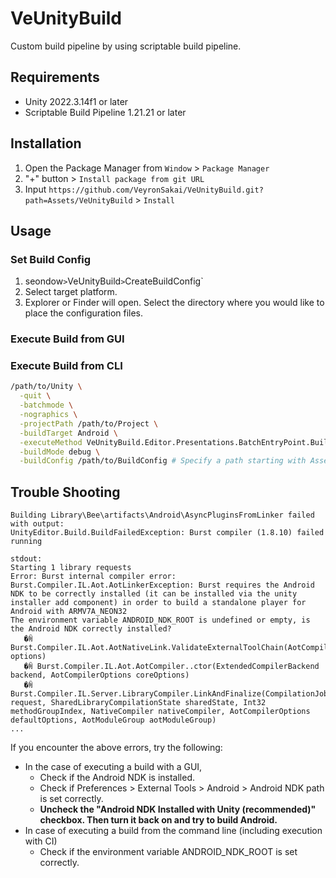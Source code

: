 # VeUnityBuild
Custom build pipeline by using scriptable build pipeline.

## Requirements

- Unity 2022.3.14f1 or later
- Scriptable Build Pipeline 1.21.21 or later

## Installation

1. Open the Package Manager from `Window` > `Package Manager`
2. "+" button > `Install package from git URL` 
3. Input `https://github.com/VeyronSakai/VeUnityBuild.git?path=Assets/VeUnityBuild` > `Install`

## Usage

### Set Build Config

1. seondow` > `VeUnityBuild` > `CreateBuildConfig`
2. Select target platform.
3. Explorer or Finder will open. Select the directory where you would like to place the configuration files.

### Execute Build from GUI

### Execute Build from CLI

```sh
/path/to/Unity \
  -quit \
  -batchmode \
  -nographics \
  -projectPath /path/to/Project \
  -buildTarget Android \
  -executeMethod VeUnityBuild.Editor.Presentations.BatchEntryPoint.Build \
  -buildMode debug \
  -buildConfig /path/to/BuildConfig # Specify a path starting with Assets. ex: Assets/Sample/VeUnityBuildConfig/AndroidBuildConfig.asset
```

## Trouble Shooting

```
Building Library\Bee\artifacts\Android\AsyncPluginsFromLinker failed with output:
UnityEditor.Build.BuildFailedException: Burst compiler (1.8.10) failed running

stdout:
Starting 1 library requests
Error: Burst internal compiler error: Burst.Compiler.IL.Aot.AotLinkerException: Burst requires the Android NDK to be correctly installed (it can be installed via the unity installer add component) in order to build a standalone player for Android with ARMV7A_NEON32
The environment variable ANDROID_NDK_ROOT is undefined or empty, is the Android NDK correctly installed?
   �ꏊ Burst.Compiler.IL.Aot.AotNativeLink.ValidateExternalToolChain(AotCompilerOptions options)
   �ꏊ Burst.Compiler.IL.Aot.AotCompiler..ctor(ExtendedCompilerBackend backend, AotCompilerOptions coreOptions)
   �ꏊ Burst.Compiler.IL.Server.LibraryCompiler.LinkAndFinalize(CompilationJob request, SharedLibraryCompilationState sharedState, Int32 methodGroupIndex, NativeCompiler nativeCompiler, AotCompilerOptions defaultOptions, AotModuleGroup aotModuleGroup)
...
```

If you encounter the above errors, try the following:

- In the case of executing a build with a GUI,
  - Check if the Android NDK is installed.
  - Check if Preferences > External Tools > Android > Android NDK path is set correctly.
  - **Uncheck the "Android NDK Installed with Unity (recommended)" checkbox.
    Then turn it back on and try to build Android.**
- In case of executing a build from the command line (including execution with CI)
  - Check if the environment variable ANDROID_NDK_ROOT is set correctly.

